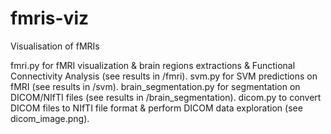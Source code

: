 # fmris-viz
Visualisation of fMRIs

fmri.py for fMRI visualization & brain regions extractions & Functional Connectivity Analysis (see results in /fmri).
svm.py for SVM predictions on fMRI (see results in /svm).
brain_segmentation.py for segmentation on DICOM/NIfTI files (see results in /brain_segmentation).
dicom.py to convert DICOM files to NIfTI file format & perform DICOM data exploration (see dicom_image.png).
